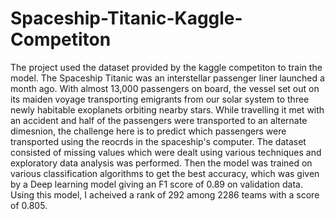 # Spaceship-Titanic-Kaggle-Competiton
The project used the dataset provided by the kaggle competiton to train the model. The Spaceship Titanic was an interstellar passenger liner launched a month ago. With almost 13,000 passengers on board, the vessel set out on its maiden voyage transporting emigrants from our solar system to three newly habitable exoplanets orbiting nearby stars. While travelling it met with an accident and half of the passengers were transported to an alternate dimesnion, the challenge here is to predict which passengers were transported using the reocrds in the spaceship's computer.
The dataset consisted of missing values which were dealt using various techniques and exploratory data analysis was performed. Then the model was trained on various classification algorithms to get the best accuracy, which was given by a Deep learning model giving an F1 score of 0.89 on validation data. Using this model, I acheived a rank of 292 among 2286 teams with a score of 0.805.
